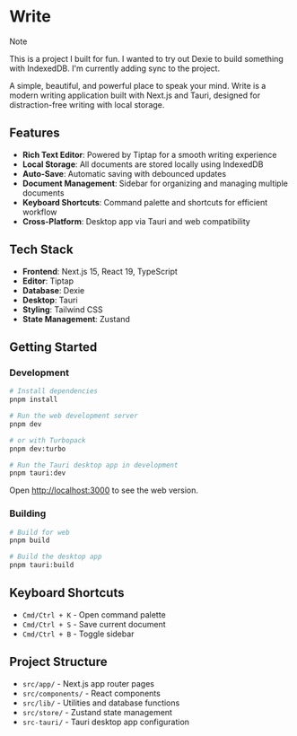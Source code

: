 # Write

> [!NOTE]
> This is a project I built for fun. I wanted to try out Dexie to build something with IndexedDB. I'm currently adding sync to the project.

A simple, beautiful, and powerful place to speak your mind. Write is a modern writing application built with Next.js and Tauri, designed for distraction-free writing with local storage.

## Features

- **Rich Text Editor**: Powered by Tiptap for a smooth writing experience
- **Local Storage**: All documents are stored locally using IndexedDB
- **Auto-Save**: Automatic saving with debounced updates
- **Document Management**: Sidebar for organizing and managing multiple documents
- **Keyboard Shortcuts**: Command palette and shortcuts for efficient workflow
- **Cross-Platform**: Desktop app via Tauri and web compatibility

## Tech Stack

- **Frontend**: Next.js 15, React 19, TypeScript
- **Editor**: Tiptap
- **Database**: Dexie
- **Desktop**: Tauri
- **Styling**: Tailwind CSS
- **State Management**: Zustand

## Getting Started

### Development

```bash
# Install dependencies
pnpm install

# Run the web development server
pnpm dev

# or with Turbopack
pnpm dev:turbo

# Run the Tauri desktop app in development
pnpm tauri:dev
```

Open [http://localhost:3000](http://localhost:3000) to see the web version.

### Building

```bash
# Build for web
pnpm build

# Build the desktop app
pnpm tauri:build
```

## Keyboard Shortcuts

- `Cmd/Ctrl + K` - Open command palette
- `Cmd/Ctrl + S` - Save current document
- `Cmd/Ctrl + B` - Toggle sidebar

## Project Structure

- `src/app/` - Next.js app router pages
- `src/components/` - React components
- `src/lib/` - Utilities and database functions
- `src/store/` - Zustand state management
- `src-tauri/` - Tauri desktop app configuration
